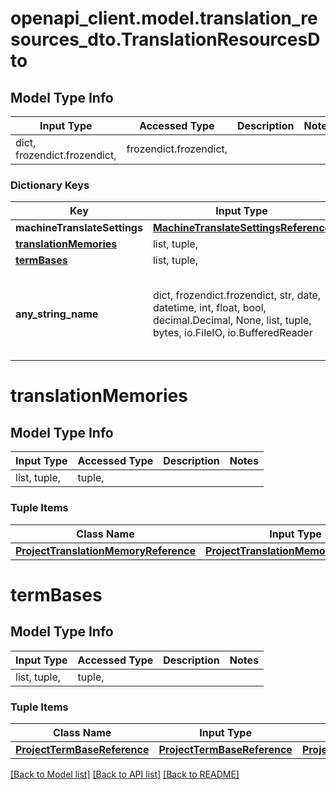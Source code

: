 # openapi_client.model.translation_resources_dto.TranslationResourcesDto

## Model Type Info
Input Type | Accessed Type | Description | Notes
------------ | ------------- | ------------- | -------------
dict, frozendict.frozendict,  | frozendict.frozendict,  |  | 

### Dictionary Keys
Key | Input Type | Accessed Type | Description | Notes
------------ | ------------- | ------------- | ------------- | -------------
**machineTranslateSettings** | [**MachineTranslateSettingsReference**](MachineTranslateSettingsReference.md) | [**MachineTranslateSettingsReference**](MachineTranslateSettingsReference.md) |  | [optional] 
**[translationMemories](#translationMemories)** | list, tuple,  | tuple,  |  | [optional] 
**[termBases](#termBases)** | list, tuple,  | tuple,  |  | [optional] 
**any_string_name** | dict, frozendict.frozendict, str, date, datetime, int, float, bool, decimal.Decimal, None, list, tuple, bytes, io.FileIO, io.BufferedReader | frozendict.frozendict, str, BoolClass, decimal.Decimal, NoneClass, tuple, bytes, FileIO | any string name can be used but the value must be the correct type | [optional]

# translationMemories

## Model Type Info
Input Type | Accessed Type | Description | Notes
------------ | ------------- | ------------- | -------------
list, tuple,  | tuple,  |  | 

### Tuple Items
Class Name | Input Type | Accessed Type | Description | Notes
------------- | ------------- | ------------- | ------------- | -------------
[**ProjectTranslationMemoryReference**](ProjectTranslationMemoryReference.md) | [**ProjectTranslationMemoryReference**](ProjectTranslationMemoryReference.md) | [**ProjectTranslationMemoryReference**](ProjectTranslationMemoryReference.md) |  | 

# termBases

## Model Type Info
Input Type | Accessed Type | Description | Notes
------------ | ------------- | ------------- | -------------
list, tuple,  | tuple,  |  | 

### Tuple Items
Class Name | Input Type | Accessed Type | Description | Notes
------------- | ------------- | ------------- | ------------- | -------------
[**ProjectTermBaseReference**](ProjectTermBaseReference.md) | [**ProjectTermBaseReference**](ProjectTermBaseReference.md) | [**ProjectTermBaseReference**](ProjectTermBaseReference.md) |  | 

[[Back to Model list]](../../README.md#documentation-for-models) [[Back to API list]](../../README.md#documentation-for-api-endpoints) [[Back to README]](../../README.md)

